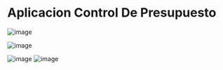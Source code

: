 <h1>Aplicacion Control De Presupuesto</h1>

![image](https://github.com/Misael00103/Control-Presupuesto/assets/68718644/ac6c7b08-73dd-4d07-a4e4-80119166ad50)

![image](https://github.com/Misael00103/Control-Presupuesto/assets/68718644/b38000b0-9231-4dbc-84f9-e568d3762126)

![image](https://github.com/Misael00103/Control-Presupuesto/assets/68718644/3832f4c5-0081-441c-8068-20e863d9efc2)
![image](https://github.com/Misael00103/Control-Presupuesto/assets/68718644/074cb9af-e554-447f-94ef-9a317aad1363)
